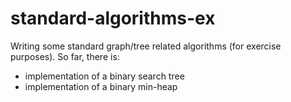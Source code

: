 # standard-algorithms-ex
Writing some standard graph/tree related algorithms (for exercise purposes).
So far, there is:
- implementation of a binary search tree
- implementation of a binary min-heap
